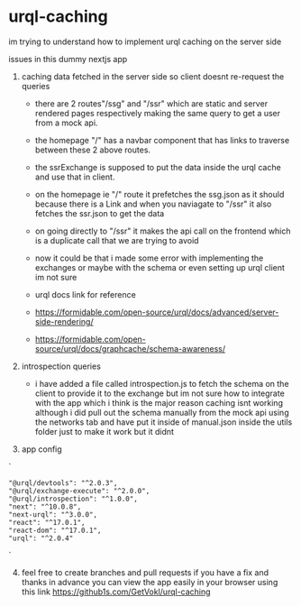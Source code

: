 # urql-caching

im trying to understand how to implement urql caching on the server side 

issues in this dummy nextjs app

1. caching data fetched in the server side so client doesnt re-request the queries
    * there are 2 routes"/ssg" and "/ssr" which are static and server rendered pages respectively making the same query to get a user from a mock api.
    
    * the homepage "/" has a navbar component that has links to traverse between these 2 above routes.
    
    * the ssrExchange is supposed to put the data inside the urql cache and use that in client.
  
    * on the homepage ie "/" route it prefetches the ssg.json as it should because there is a Link and when you naviagate to "/ssr" it also fetches the ssr.json to get the data 
    
    * on going directly to "/ssr" it makes the api call on the frontend which is a duplicate call that we are trying to avoid
    
    * now it could be that i made some error with implementing the exchanges or maybe with the schema or even setting up urql client im not sure 
    
    * urql docs link for reference
    
    * https://formidable.com/open-source/urql/docs/advanced/server-side-rendering/
    
    * https://formidable.com/open-source/urql/docs/graphcache/schema-awareness/
    
    
2. introspection queries
  
   * i have added a file called introspection.js to fetch the schema on the client to provide it to the exchange but im not sure how to integrate with 
    the app which i think is the major reason caching isnt working although i did pull out the schema manually from the mock api using the networks tab
     and have put it inside of manual.json inside the utils folder just to make it work but it didnt

3. app config

  `
  
    "@urql/devtools": "^2.0.3",
    "@urql/exchange-execute": "^2.0.0",
    "@urql/introspection": "^1.0.0",
    "next": "^10.0.8",
    "next-urql": "^3.0.0",
    "react": "^17.0.1",
    "react-dom": "^17.0.1",
    "urql": "^2.0.4"
  `
  
  4. feel free to create branches and pull requests if you have a fix and thanks in advance
    you can view the app easily in your browser using this link https://github1s.com/GetVokl/urql-caching
